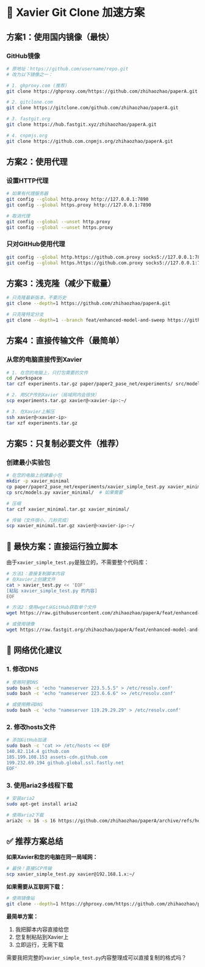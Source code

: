 # 🚀 Xavier Git Clone 加速方案

## 方案1：使用国内镜像（最快）

### GitHub镜像
```bash
# 原地址：https://github.com/username/repo.git
# 改为以下镜像之一：

# 1. ghproxy.com (推荐)
git clone https://ghproxy.com/https://github.com/zhihaozhao/paperA.git

# 2. gitclone.com
git clone https://gitclone.com/github.com/zhihaozhao/paperA.git

# 3. fastgit.org
git clone https://hub.fastgit.xyz/zhihaozhao/paperA.git

# 4. cnpmjs.org
git clone https://github.com.cnpmjs.org/zhihaozhao/paperA.git
```

## 方案2：使用代理

### 设置HTTP代理
```bash
# 如果有代理服务器
git config --global http.proxy http://127.0.0.1:7890
git config --global https.proxy http://127.0.0.1:7890

# 取消代理
git config --global --unset http.proxy
git config --global --unset https.proxy
```

### 只对GitHub使用代理
```bash
git config --global http.https://github.com.proxy socks5://127.0.0.1:7890
git config --global https.https://github.com.proxy socks5://127.0.0.1:7890
```

## 方案3：浅克隆（减少下载量）

```bash
# 只克隆最新版本，不要历史
git clone --depth=1 https://github.com/zhihaozhao/paperA.git

# 只克隆特定分支
git clone --depth=1 --branch feat/enhanced-model-and-sweep https://github.com/zhihaozhao/paperA.git
```

## 方案4：直接传输文件（最简单）

### 从您的电脑直接传到Xavier

```bash
# 1. 在您的电脑上，只打包需要的文件
cd /workspace
tar czf experiments.tar.gz paper/paper2_pase_net/experiments/ src/models.py

# 2. 用SCP传到Xavier（局域网内会很快）
scp experiments.tar.gz xavier@<xavier-ip>:~/

# 3. 在Xavier上解压
ssh xavier@<xavier-ip>
tar xzf experiments.tar.gz
```

## 方案5：只复制必要文件（推荐）

### 创建最小实验包
```bash
# 在您的电脑上创建最小包
mkdir -p xavier_minimal
cp paper/paper2_pase_net/experiments/xavier_simple_test.py xavier_minimal/
cp src/models.py xavier_minimal/  # 如果需要

# 压缩
tar czf xavier_minimal.tar.gz xavier_minimal/

# 传输（文件很小，几秒完成）
scp xavier_minimal.tar.gz xavier@<xavier-ip>:~/
```

## 🎯 最快方案：直接运行独立脚本

由于`xavier_simple_test.py`是独立的，不需要整个代码库：

```bash
# 方法1：直接复制脚本内容
# 在Xavier上创建文件
cat > xavier_test.py << 'EOF'
[粘贴 xavier_simple_test.py 的内容]
EOF

# 方法2：使用wget从GitHub获取单个文件
wget https://raw.githubusercontent.com/zhihaozhao/paperA/feat/enhanced-model-and-sweep/paper/paper2_pase_net/experiments/xavier_simple_test.py

# 或使用镜像
wget https://raw.fastgit.org/zhihaozhao/paperA/feat/enhanced-model-and-sweep/paper/paper2_pase_net/experiments/xavier_simple_test.py
```

## 🔧 网络优化建议

### 1. 修改DNS
```bash
# 使用阿里DNS
sudo bash -c 'echo "nameserver 223.5.5.5" > /etc/resolv.conf'
sudo bash -c 'echo "nameserver 223.6.6.6" >> /etc/resolv.conf'

# 或使用腾讯DNS
sudo bash -c 'echo "nameserver 119.29.29.29" > /etc/resolv.conf'
```

### 2. 修改hosts文件
```bash
# 添加GitHub加速
sudo bash -c 'cat >> /etc/hosts << EOF
140.82.114.4 github.com
185.199.108.153 assets-cdn.github.com
199.232.69.194 github.global.ssl.fastly.net
EOF'
```

### 3. 使用aria2多线程下载
```bash
# 安装aria2
sudo apt-get install aria2

# 使用aria2下载
aria2c -x 16 -s 16 https://github.com/zhihaozhao/paperA/archive/refs/heads/feat/enhanced-model-and-sweep.zip
```

## ✅ 推荐方案总结

**如果Xavier和您的电脑在同一局域网：**
```bash
# 最快！直接SCP传输
scp xavier_simple_test.py xavier@192.168.1.x:~/
```

**如果需要从互联网下载：**
```bash
# 使用镜像站
git clone --depth=1 https://ghproxy.com/https://github.com/zhihaozhao/paperA.git
```

**最简单方案：**
1. 我把脚本内容直接给您
2. 您复制粘贴到Xavier上
3. 立即运行，无需下载

需要我把完整的`xavier_simple_test.py`内容整理成可以直接复制的格式吗？